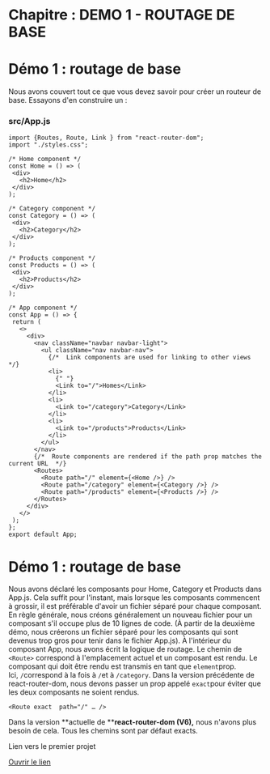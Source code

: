 # Chapitre : DEMO 1 - ROUTAGE DE BASE


# Démo 1 : routage de base

Nous avons couvert tout ce que vous devez savoir pour créer un routeur de base. Essayons d'en construire un :

### src/App.js

```
import {Routes, Route, Link } from "react-router-dom";
import "./styles.css";

/* Home component */
const Home = () => (
 <div>
   <h2>Home</h2>
 </div>
);

/* Category component */
const Category = () => (
 <div>
   <h2>Category</h2>
 </div>
);

/* Products component */
const Products = () => (
 <div>
   <h2>Products</h2>
 </div>
);

/* App component */
const App = () => {
 return (
   <>
     <div>
       <nav className="navbar navbar-light">
         <ul className="nav navbar-nav">
           {/*  Link components are used for linking to other views */}
           <li>
             {" "}
             <Link to="/">Homes</Link>
           </li>
           <li>
             <Link to="/category">Category</Link>
           </li>
           <li>
             <Link to="/products">Products</Link>
           </li>
         </ul>
       </nav>
       {/*  Route components are rendered if the path prop matches the current URL  */}
       <Routes>
         <Route path="/" element={<Home />} />
         <Route path="/category" element={<Category />} />
         <Route path="/products" element={<Products />} />
       </Routes>
     </div>
   </>
 );
};
export default App;
```

# Démo 1 : routage de base

Nous avons déclaré les composants pour Home, Category et Products dans App.js. Cela suffit pour l'instant, mais lorsque les composants commencent à grossir, il est préférable d'avoir un fichier séparé pour chaque composant. En règle générale, nous créons généralement un nouveau fichier pour un composant s'il occupe plus de 10 lignes de code. (À partir de la deuxième démo, nous créerons un fichier séparé pour les composants qui sont devenus trop gros pour tenir dans le fichier App.js).
À l'intérieur du composant App, nous avons écrit la logique de routage. Le chemin de `<Route>` correspond à l'emplacement actuel et un composant est rendu. Le composant qui doit être rendu est transmis en tant que `element`prop.
Ici, `/`correspond à la fois à `/`et à `/category`. Dans la version précédente de react-router-dom, nous devons passer un prop appelé `exact`pour éviter que les deux composants ne soient rendus.

```
<Route exact  path="/" … />
```

Dans la version **actuelle de ****react-router-dom (V6),** nous n'avons plus besoin de cela. Tous les chemins sont par défaut exacts.

Lien vers le premier projet

[Ouvrir le lien](https://codesandbox.io/s/sharp-torvalds-25bm9?file=/src/App.js)
